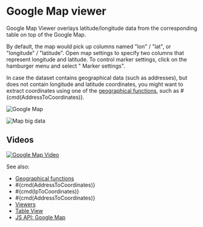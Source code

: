<!-- TITLE: Google Map viewer -->
<!-- SUBTITLE: -->

# Google Map viewer

Google Map Viewer overlays latitude/longitude data from the corresponding table on top of the Google Map.

By default, the map would pick up columns named "lon" / "lat", or "longitude" / "latitude". Open map settings to specify
two columns that represent longitude and latitude. To control marker settings, click on the hamburger menu and select "
Marker settings".

In case the dataset contains geographical data (such as addresses), but does not contain longitude and latitude
coordinates, you might want to extract coordinates using one of the [geographical functions](/functions?q=%23geo), such
as #{cmd(AddressToCoordinates)}.

![Google Map](../../uploads/viewers/google-map.png "Google Map")

![Map big data](google-map-city-perf.gif "Map big data")

## Videos

[![Google Map Video](../../uploads/youtube/visualizations2.png "Open on Youtube")](https://www.youtube.com/watch?v=7MBXWzdC0-I&t=3392s)

See also:

* [Geographical functions]()
* \#{cmd(AddressToCoordinates)}
* \#{cmd(IpToCoordinates)}
* \#{cmd(AddressToCoordinates)}
* [Viewers](../viewers.md)
* [Table View](../../overview/table-view.md)
* [JS API: Google Map](https://public.datagrok.ai/js/samples/ui/viewers/types/google-map)
